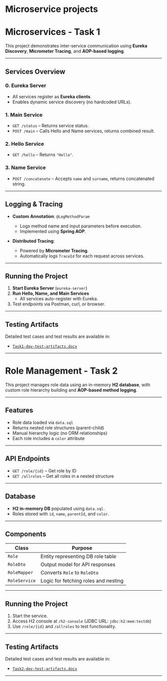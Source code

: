 # Microservice projects


# Microservices - Task 1

This project demonstrates inter-service communication using **Eureka Discovery**, **Micrometer Tracing**, and **AOP-based logging**.

---

## Services Overview

### 0. Eureka Server
- All services register as **Eureka clients**.
- Enables dynamic service discovery (no hardcoded URLs).

### 1. Main Service
- `GET /status` – Returns service status.
- `POST /main` – Calls Hello and Name services, returns combined result.

### 2. Hello Service
- `GET /hello` – Returns `"Hello"`.

### 3. Name Service
- `POST /concatenate` – Accepts `name` and `surname`, returns concatenated string.

---

## Logging & Tracing

- **Custom Annotation**: `@LogMethodParam`
  - Logs method name and input parameters before execution.
  - Implemented using **Spring AOP**.
  
- **Distributed Tracing**: 
  - Powered by **Micrometer Tracing**.
  - Automatically logs `TraceId` for each request across services.

---

## Running the Project

1. **Start Eureka Server** (`eureka-server`)
2. **Run Hello, Name, and Main Services**
   - All services auto-register with Eureka.
3. Test endpoints via Postman, curl, or browser.

---



## Testing Artifacts

Detailed test cases and test results are available in:

- [`Task1-dev-test-artifacts.docx`](./Task1-dev-test-artifacts.docx)

---

# Role Management - Task 2

This project manages role data using an in-memory **H2 database**, with custom role hierarchy building and **AOP-based method logging**.

---

## Features

- Role data loaded via `data.sql`
- Returns nested role structures (parent-child)
- Manual hierarchy logic (no ORM relationships)
- Each role includes a `color` attribute

---


## API Endpoints

- `GET /role/{id}` – Get role by ID
- `GET /allroles` – Get all roles in a nested structure

---

## Database

- **H2 in-memory DB** populated using `data.sql`.
- Roles stored with `id`, `name`, `parentId`, and `color`.

---

## Components

| Class        | Purpose                            |
|--------------|-------------------------------------|
| `Role`       | Entity representing DB role table   |
| `RoleDto`    | Output model for API responses      |
| `RoleMapper` | Converts `Role` to `RoleDto`        |
| `RoleService`| Logic for fetching roles and nesting|

---

## Running the Project

1. Start the service.
2. Access H2 console at `/h2-console` (JDBC URL: `jdbc:h2:mem:testdb`)
3. Use `/role/{id}` and `/allroles` to test functionality.

---

## Testing Artifacts

Detailed test cases and test results are available in:

- [`Task2-dev-test-artifacts.docx`](./Task2-dev-test-artifacts.docx)

---
